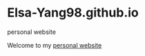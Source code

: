 # Elsa-Yang98.github.io
personal website

Welcome to my [personal website](https://elsa-yang98.github.io)
